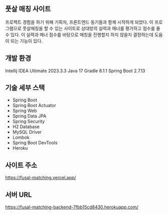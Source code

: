 ## 풋살 매칭 사이트
프로젝트 경험을 하기 위해 기획자, 프론트엔드 동기들과 함께 시작하게 되었다.
이 프로그램으로 풋살매칭을 할 수 있는 사이트로 상대방의 실력과 매너를 평가하고 점수를 줄 수 있다.
이 실력과 매너 점수를 바탕으로 매칭을 진행할지 하지 않을지 결정하는데 도움이 되는 기능이 있다.

## 개발 환경
Intellij IDEA Ultimate 2023.3.3
Java 17
Gradle 8.1.1
Spring Boot 2.7.13

## 기술 세부 스택
* Spring Boot
* Spring Boot Actuator
* Spring Web
* Spring Data JPA
* Spring Security
* H2 Database
* MySQL Driver
* Lombok
* Spring Boot DevTools
* Heroku

## 사이트 주소
https://fusal-matching.vercel.app/

## 서버 URL
https://fusal-matching-backend-7fbb15cd8430.herokuapp.com/



